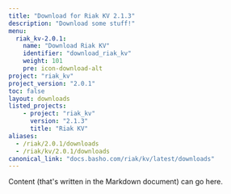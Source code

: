 ```yaml
---
title: "Download for Riak KV 2.1.3"
description: "Download some stuff!"
menu:
  riak_kv-2.0.1:
    name: "Download Riak KV"
    identifier: "download_riak_kv"
    weight: 101
    pre: icon-download-alt
project: "riak_kv"
project_version: "2.0.1"
toc: false
layout: downloads
listed_projects:
    - project: "riak_kv"
      version: "2.1.3"
      title: "Riak KV"
aliases:
  - /riak/2.0.1/downloads
  - /riak/kv/2.0.1/downloads
canonical_link: "docs.basho.com/riak/kv/latest/downloads"
---
```


Content (that's written in the Markdown document) can go here.
